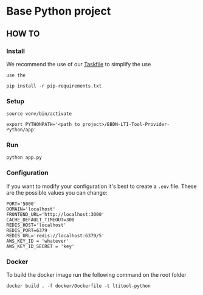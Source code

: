 # Base Python project

## HOW TO

### Install

We recommend the use of our [Taskfile](https://github.com/adriancooney/taskfile) to simplify the use 
```
use the

pip install -r pip-requirements.txt
```

### Setup
```
source venv/bin/activate

export PYTHONPATH='<path to project>/BBDN-LTI-Tool-Provider-Python/app'
```

### Run

```
python app.py
```

### Configuration

If you want to modify your configuration it's best to create a `.env` file. These are the possible values you can change:

```
PORT='5000'
DOMAIN='localhost'
FRONTEND_URL='http://localhost:3000'
CACHE_DEFAULT_TIMEOUT=300
REDIS_HOST='localhost'
REDIS_PORT=6379
REDIS_URL='redis://localhost:6379/5'
AWS_KEY_ID = 'whatever'
AWS_KEY_ID_SECRET = 'key'
```

### Docker

To build the docker image run the following command on the root folder

```
docker build . -f docker/Dockerfile -t ltitool-python 
```
